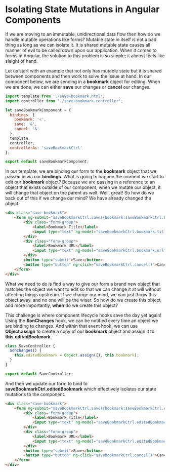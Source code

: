 # Isolating State Mutations in Angular Components

If we are moving to an immutable, unidirectional data flow then how do we handle mutable operations like forms? Mutable state in itself is not a bad thing as long as we can isolate it. It is shared mutable state causes all manner of evil to be called down upon our application. When it comes to forms in Angular, the solution to this problem is so simple; it almost feels like sleight of hand.

Let us start with an example that not only has mutable state but it is shared between components and then work to solve the issue at hand. In our component below, we are sending in a **bookmark** object for editing. When we are done, we can either **save** our changes or **cancel** our changes.

```javascript
import template from './save-bookmark.html';
import controller from './save-bookmark.controller';

let saveBookmarkComponent = {
  bindings: {
    bookmark: '<',
    save: '&',
    cancel: '&'
  },
  template,
  controller,
  controllerAs: 'saveBookmarkCtrl'
};

export default saveBookmarkComponent;
```

In our template, we are binding our form to the **bookmark** object that we passed in via our **bindings**. What is going to happen the moment we start to edit our **bookmark** object? Because we are passing in a reference to an object that exists outside of our component, when we mutate our object, it will change that object on the parent as well. Well, great! So how do we back out of this if we change our mind? We have already changed the object. 

```html
<div class="save-bookmark">
    <form ng-submit="saveBookmarkCtrl.save({bookmark:saveBookmarkCtrl.bookmark})" >
        <div class="form-group">
            <label>Bookmark Title</label>
            <input type="text" ng-model="saveBookmarkCtrl.bookmark.title">
        </div>
        <div class="form-group">
            <label>Bookmark URL</label>
            <input type="text" ng-model="saveBookmarkCtrl.bookmark.url">
        </div>
        <button type="submit">Save</button>
        <button type="button" ng-click="saveBookmarkCtrl.cancel()">Cancel</button>
    </form>
</div>
```

What we need to do is find a way to give our form a brand new object that matches the object we want to edit so that we can change it at will without affecting things upstream. If we change our mind, we can just throw this object away, and no one will be the wiser. So how do we create this object and more importantly, **when** do we create this object?

This challenge is where component lifecycle hooks save the day yet again! Using the **$onChanges** hook, we can be notified every time an object we are binding to changes. And within that event hook, we can use **Object.assign** to create a copy of our **bookmark** object and assign it to **this.editedBookmark**.

```javascript
class SaveController {
  $onChanges() {
    this.editedBookmark = Object.assign({}, this.bookmark);
  }
}

export default SaveController;
```

And then we update our form to bind to **saveBookmarkCtrl.editedBookmark** which effectively isolates our state mutations to the component.

```html
<div class="save-bookmark">
    <form ng-submit="saveBookmarkCtrl.save({bookmark:saveBookmarkCtrl.editedBookmark})" >
        <div class="form-group">
            <label>Bookmark Title</label>
            <input type="text" ng-model="saveBookmarkCtrl.editedBookmark.title">
        </div>
        <div class="form-group">
            <label>Bookmark URL</label>
            <input type="text" ng-model="saveBookmarkCtrl.editedBookmark.url">
        </div>
        <button type="submit">Save</button>
        <button type="button" ng-click="saveBookmarkCtrl.cancel()">Cancel</button>
    </form>
</div>
```